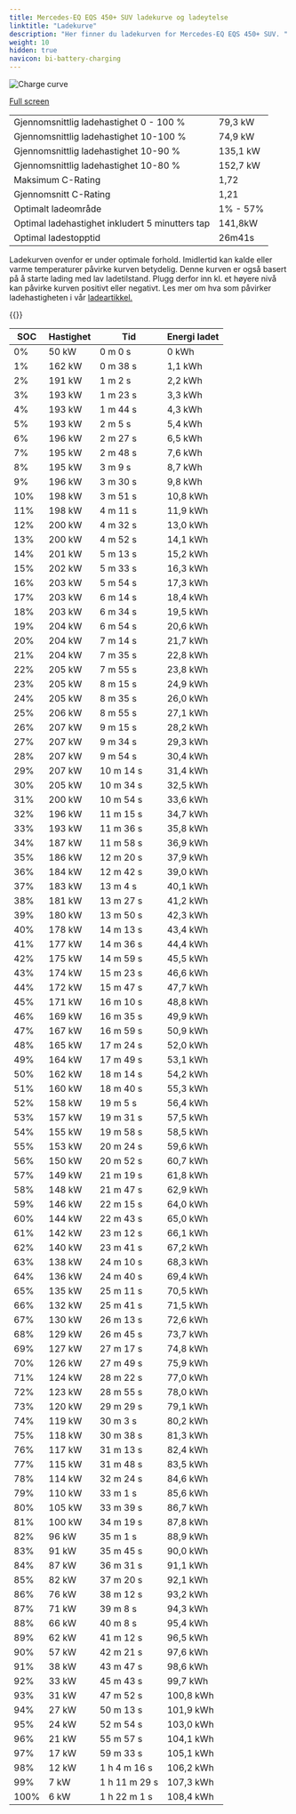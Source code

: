 ```yaml
---
title: Mercedes-EQ EQS 450+ SUV ladekurve og ladeytelse
linktitle: "Ladekurve"
description: "Her finner du ladekurven for Mercedes-EQ EQS 450+ SUV. "
weight: 10
hidden: true
navicon: bi-battery-charging
---
```

<!-- markdownlint-disable MD033 -->
<img src="../chargingcurve.svg" alt="Charge curve" class="img-fluid">

[Full screen](../chargingcurve.svg)


<table class="table table-striped">
<tbody>
<tr>
<td>Gjennomsnittlig ladehastighet 0 - 100 %</td><td>79,3 kW</td>
</tr>
<tr>
<td>Gjennomsnittlig ladehastighet 10-100 %</td><td>74,9 kW</td>
</tr>
<tr>
<td>Gjennomsnittlig ladehastighet 10-90 %</td><td>135,1 kW</td>
</tr>
<tr>
<td>Gjennomsnittlig ladehastighet 10-80 %</td><td>152,7 kW</td>
</tr>
<tr>
<td>Maksimum C-Rating</td><td>1,72</td>
</tr>
<tr>
<td>Gjennomsnitt C-Rating</td><td>1,21</td>
</tr>
<tr>
<td>Optimalt ladeområde</td><td>1% - 57%</td>
</tr>
<tr>
<td>Optimal ladehastighet inkludert 5 minutters tap</td><td>141,8kW</td>
</tr>
<tr>
<td>Optimal ladestopptid</td><td>26m41s</td>
</tr>
</tbody>
</table>


Ladekurven ovenfor er under optimale forhold. Imidlertid kan kalde eller varme temperaturer påvirke kurven betydelig. Denne kurven er også basert på å starte lading med lav ladetilstand. Plugg derfor inn kl. et høyere nivå kan påvirke kurven positivt eller negativt. Les mer om hva som påvirker ladehastigheten i vår [ladeartikkel.](../../../../../technology/battery/charging/) 


{{<evkxdisplayaddarticle />}}
<table class="table table-striped">
<thead>
<tr><th>SOC</th><th>Hastighet</th><th>Tid</th><th>Energi ladet</th></tr>
</thead>
<tbody>
<tr>
<td>0%</td><td>50 kW</td><td> 0 m 0 s </td><td>0 kWh </td>
</tr>
<tr>
<td>1%</td><td>162 kW</td><td> 0 m 38 s </td><td>1,1 kWh </td>
</tr>
<tr>
<td>2%</td><td>191 kW</td><td> 1 m 2 s </td><td>2,2 kWh </td>
</tr>
<tr>
<td>3%</td><td>193 kW</td><td> 1 m 23 s </td><td>3,3 kWh </td>
</tr>
<tr>
<td>4%</td><td>193 kW</td><td> 1 m 44 s </td><td>4,3 kWh </td>
</tr>
<tr>
<td>5%</td><td>193 kW</td><td> 2 m 5 s </td><td>5,4 kWh </td>
</tr>
<tr>
<td>6%</td><td>196 kW</td><td> 2 m 27 s </td><td>6,5 kWh </td>
</tr>
<tr>
<td>7%</td><td>195 kW</td><td> 2 m 48 s </td><td>7,6 kWh </td>
</tr>
<tr>
<td>8%</td><td>195 kW</td><td> 3 m 9 s </td><td>8,7 kWh </td>
</tr>
<tr>
<td>9%</td><td>196 kW</td><td> 3 m 30 s </td><td>9,8 kWh </td>
</tr>
<tr>
<td>10%</td><td>198 kW</td><td> 3 m 51 s </td><td>10,8 kWh </td>
</tr>
<tr>
<td>11%</td><td>198 kW</td><td> 4 m 11 s </td><td>11,9 kWh </td>
</tr>
<tr>
<td>12%</td><td>200 kW</td><td> 4 m 32 s </td><td>13,0 kWh </td>
</tr>
<tr>
<td>13%</td><td>200 kW</td><td> 4 m 52 s </td><td>14,1 kWh </td>
</tr>
<tr>
<td>14%</td><td>201 kW</td><td> 5 m 13 s </td><td>15,2 kWh </td>
</tr>
<tr>
<td>15%</td><td>202 kW</td><td> 5 m 33 s </td><td>16,3 kWh </td>
</tr>
<tr>
<td>16%</td><td>203 kW</td><td> 5 m 54 s </td><td>17,3 kWh </td>
</tr>
<tr>
<td>17%</td><td>203 kW</td><td> 6 m 14 s </td><td>18,4 kWh </td>
</tr>
<tr>
<td>18%</td><td>203 kW</td><td> 6 m 34 s </td><td>19,5 kWh </td>
</tr>
<tr>
<td>19%</td><td>204 kW</td><td> 6 m 54 s </td><td>20,6 kWh </td>
</tr>
<tr>
<td>20%</td><td>204 kW</td><td> 7 m 14 s </td><td>21,7 kWh </td>
</tr>
<tr>
<td>21%</td><td>204 kW</td><td> 7 m 35 s </td><td>22,8 kWh </td>
</tr>
<tr>
<td>22%</td><td>205 kW</td><td> 7 m 55 s </td><td>23,8 kWh </td>
</tr>
<tr>
<td>23%</td><td>205 kW</td><td> 8 m 15 s </td><td>24,9 kWh </td>
</tr>
<tr>
<td>24%</td><td>205 kW</td><td> 8 m 35 s </td><td>26,0 kWh </td>
</tr>
<tr>
<td>25%</td><td>206 kW</td><td> 8 m 55 s </td><td>27,1 kWh </td>
</tr>
<tr>
<td>26%</td><td>207 kW</td><td> 9 m 15 s </td><td>28,2 kWh </td>
</tr>
<tr>
<td>27%</td><td>207 kW</td><td> 9 m 34 s </td><td>29,3 kWh </td>
</tr>
<tr>
<td>28%</td><td>207 kW</td><td> 9 m 54 s </td><td>30,4 kWh </td>
</tr>
<tr>
<td>29%</td><td>207 kW</td><td> 10 m 14 s </td><td>31,4 kWh </td>
</tr>
<tr>
<td>30%</td><td>205 kW</td><td> 10 m 34 s </td><td>32,5 kWh </td>
</tr>
<tr>
<td>31%</td><td>200 kW</td><td> 10 m 54 s </td><td>33,6 kWh </td>
</tr>
<tr>
<td>32%</td><td>196 kW</td><td> 11 m 15 s </td><td>34,7 kWh </td>
</tr>
<tr>
<td>33%</td><td>193 kW</td><td> 11 m 36 s </td><td>35,8 kWh </td>
</tr>
<tr>
<td>34%</td><td>187 kW</td><td> 11 m 58 s </td><td>36,9 kWh </td>
</tr>
<tr>
<td>35%</td><td>186 kW</td><td> 12 m 20 s </td><td>37,9 kWh </td>
</tr>
<tr>
<td>36%</td><td>184 kW</td><td> 12 m 42 s </td><td>39,0 kWh </td>
</tr>
<tr>
<td>37%</td><td>183 kW</td><td> 13 m 4 s </td><td>40,1 kWh </td>
</tr>
<tr>
<td>38%</td><td>181 kW</td><td> 13 m 27 s </td><td>41,2 kWh </td>
</tr>
<tr>
<td>39%</td><td>180 kW</td><td> 13 m 50 s </td><td>42,3 kWh </td>
</tr>
<tr>
<td>40%</td><td>178 kW</td><td> 14 m 13 s </td><td>43,4 kWh </td>
</tr>
<tr>
<td>41%</td><td>177 kW</td><td> 14 m 36 s </td><td>44,4 kWh </td>
</tr>
<tr>
<td>42%</td><td>175 kW</td><td> 14 m 59 s </td><td>45,5 kWh </td>
</tr>
<tr>
<td>43%</td><td>174 kW</td><td> 15 m 23 s </td><td>46,6 kWh </td>
</tr>
<tr>
<td>44%</td><td>172 kW</td><td> 15 m 47 s </td><td>47,7 kWh </td>
</tr>
<tr>
<td>45%</td><td>171 kW</td><td> 16 m 10 s </td><td>48,8 kWh </td>
</tr>
<tr>
<td>46%</td><td>169 kW</td><td> 16 m 35 s </td><td>49,9 kWh </td>
</tr>
<tr>
<td>47%</td><td>167 kW</td><td> 16 m 59 s </td><td>50,9 kWh </td>
</tr>
<tr>
<td>48%</td><td>165 kW</td><td> 17 m 24 s </td><td>52,0 kWh </td>
</tr>
<tr>
<td>49%</td><td>164 kW</td><td> 17 m 49 s </td><td>53,1 kWh </td>
</tr>
<tr>
<td>50%</td><td>162 kW</td><td> 18 m 14 s </td><td>54,2 kWh </td>
</tr>
<tr>
<td>51%</td><td>160 kW</td><td> 18 m 40 s </td><td>55,3 kWh </td>
</tr>
<tr>
<td>52%</td><td>158 kW</td><td> 19 m 5 s </td><td>56,4 kWh </td>
</tr>
<tr>
<td>53%</td><td>157 kW</td><td> 19 m 31 s </td><td>57,5 kWh </td>
</tr>
<tr>
<td>54%</td><td>155 kW</td><td> 19 m 58 s </td><td>58,5 kWh </td>
</tr>
<tr>
<td>55%</td><td>153 kW</td><td> 20 m 24 s </td><td>59,6 kWh </td>
</tr>
<tr>
<td>56%</td><td>150 kW</td><td> 20 m 52 s </td><td>60,7 kWh </td>
</tr>
<tr>
<td>57%</td><td>149 kW</td><td> 21 m 19 s </td><td>61,8 kWh </td>
</tr>
<tr>
<td>58%</td><td>148 kW</td><td> 21 m 47 s </td><td>62,9 kWh </td>
</tr>
<tr>
<td>59%</td><td>146 kW</td><td> 22 m 15 s </td><td>64,0 kWh </td>
</tr>
<tr>
<td>60%</td><td>144 kW</td><td> 22 m 43 s </td><td>65,0 kWh </td>
</tr>
<tr>
<td>61%</td><td>142 kW</td><td> 23 m 12 s </td><td>66,1 kWh </td>
</tr>
<tr>
<td>62%</td><td>140 kW</td><td> 23 m 41 s </td><td>67,2 kWh </td>
</tr>
<tr>
<td>63%</td><td>138 kW</td><td> 24 m 10 s </td><td>68,3 kWh </td>
</tr>
<tr>
<td>64%</td><td>136 kW</td><td> 24 m 40 s </td><td>69,4 kWh </td>
</tr>
<tr>
<td>65%</td><td>135 kW</td><td> 25 m 11 s </td><td>70,5 kWh </td>
</tr>
<tr>
<td>66%</td><td>132 kW</td><td> 25 m 41 s </td><td>71,5 kWh </td>
</tr>
<tr>
<td>67%</td><td>130 kW</td><td> 26 m 13 s </td><td>72,6 kWh </td>
</tr>
<tr>
<td>68%</td><td>129 kW</td><td> 26 m 45 s </td><td>73,7 kWh </td>
</tr>
<tr>
<td>69%</td><td>127 kW</td><td> 27 m 17 s </td><td>74,8 kWh </td>
</tr>
<tr>
<td>70%</td><td>126 kW</td><td> 27 m 49 s </td><td>75,9 kWh </td>
</tr>
<tr>
<td>71%</td><td>124 kW</td><td> 28 m 22 s </td><td>77,0 kWh </td>
</tr>
<tr>
<td>72%</td><td>123 kW</td><td> 28 m 55 s </td><td>78,0 kWh </td>
</tr>
<tr>
<td>73%</td><td>120 kW</td><td> 29 m 29 s </td><td>79,1 kWh </td>
</tr>
<tr>
<td>74%</td><td>119 kW</td><td> 30 m 3 s </td><td>80,2 kWh </td>
</tr>
<tr>
<td>75%</td><td>118 kW</td><td> 30 m 38 s </td><td>81,3 kWh </td>
</tr>
<tr>
<td>76%</td><td>117 kW</td><td> 31 m 13 s </td><td>82,4 kWh </td>
</tr>
<tr>
<td>77%</td><td>115 kW</td><td> 31 m 48 s </td><td>83,5 kWh </td>
</tr>
<tr>
<td>78%</td><td>114 kW</td><td> 32 m 24 s </td><td>84,6 kWh </td>
</tr>
<tr>
<td>79%</td><td>110 kW</td><td> 33 m 1 s </td><td>85,6 kWh </td>
</tr>
<tr>
<td>80%</td><td>105 kW</td><td> 33 m 39 s </td><td>86,7 kWh </td>
</tr>
<tr>
<td>81%</td><td>100 kW</td><td> 34 m 19 s </td><td>87,8 kWh </td>
</tr>
<tr>
<td>82%</td><td>96 kW</td><td> 35 m 1 s </td><td>88,9 kWh </td>
</tr>
<tr>
<td>83%</td><td>91 kW</td><td> 35 m 45 s </td><td>90,0 kWh </td>
</tr>
<tr>
<td>84%</td><td>87 kW</td><td> 36 m 31 s </td><td>91,1 kWh </td>
</tr>
<tr>
<td>85%</td><td>82 kW</td><td> 37 m 20 s </td><td>92,1 kWh </td>
</tr>
<tr>
<td>86%</td><td>76 kW</td><td> 38 m 12 s </td><td>93,2 kWh </td>
</tr>
<tr>
<td>87%</td><td>71 kW</td><td> 39 m 8 s </td><td>94,3 kWh </td>
</tr>
<tr>
<td>88%</td><td>66 kW</td><td> 40 m 8 s </td><td>95,4 kWh </td>
</tr>
<tr>
<td>89%</td><td>62 kW</td><td> 41 m 12 s </td><td>96,5 kWh </td>
</tr>
<tr>
<td>90%</td><td>57 kW</td><td> 42 m 21 s </td><td>97,6 kWh </td>
</tr>
<tr>
<td>91%</td><td>38 kW</td><td> 43 m 47 s </td><td>98,6 kWh </td>
</tr>
<tr>
<td>92%</td><td>33 kW</td><td> 45 m 43 s </td><td>99,7 kWh </td>
</tr>
<tr>
<td>93%</td><td>31 kW</td><td> 47 m 52 s </td><td>100,8 kWh </td>
</tr>
<tr>
<td>94%</td><td>27 kW</td><td> 50 m 13 s </td><td>101,9 kWh </td>
</tr>
<tr>
<td>95%</td><td>24 kW</td><td> 52 m 54 s </td><td>103,0 kWh </td>
</tr>
<tr>
<td>96%</td><td>21 kW</td><td> 55 m 57 s </td><td>104,1 kWh </td>
</tr>
<tr>
<td>97%</td><td>17 kW</td><td> 59 m 33 s </td><td>105,1 kWh </td>
</tr>
<tr>
<td>98%</td><td>12 kW</td><td>1 h 4 m 16 s </td><td>106,2 kWh </td>
</tr>
<tr>
<td>99%</td><td>7 kW</td><td>1 h 11 m 29 s </td><td>107,3 kWh </td>
</tr>
<tr>
<td>100%</td><td>6 kW</td><td>1 h 22 m 1 s </td><td>108,4 kWh </td>
</tr>
</tbody>
</table>

